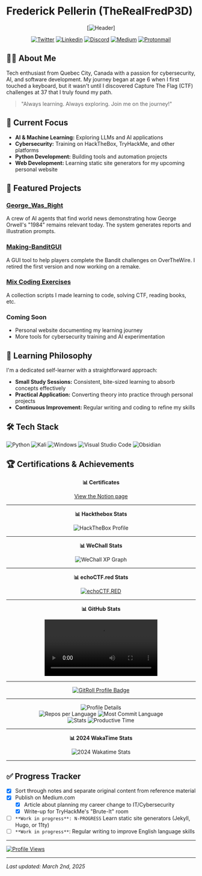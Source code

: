 # Frederick Pellerin (TheRealFredP3D)

<div align="center">
  
  [![Header](_attachement/header.jpg)]
  
  [![Twitter](https://img.shields.io/badge/Twitter-%231DA1F2.svg?style=for-the-badge&logo=Twitter&logoColor=white)](https://twitter.com/TheRealFREDP3D)
  [![Linkedin](https://img.shields.io/badge/linkedin-%230077B5.svg?style=for-the-badge&logo=linkedin&logoColor=white)](https://linkedin.com/in/FredP3D)
  [![Discord](https://img.shields.io/badge/Discord-%235865F2.svg?style=for-the-badge&logo=discord&logoColor=white)](https://discordhub.com/profile/1050577907296256070)
  [![Medium](https://img.shields.io/badge/Medium-12100E?style=for-the-badge&logo=medium&logoColor=white)](https://medium.com/@TheRealFREDP3D)
  [![Protonmail](https://img.shields.io/badge/ProtonMail-8B89CC?style=for-the-badge&logo=protonmail&logoColor=white)](mailto:fredp3d@proton.me)
</div>

## 👨‍💻 About Me

Tech enthusiast from Quebec City, Canada with a passion for cybersecurity, AI, and software development. My journey began at age 6 when I first touched a keyboard, but it wasn't until I discovered Capture The Flag (CTF) challenges at 37 that I truly found my path.

> "Always learning. Always exploring. Join me on the journey!"

## 🔭 Current Focus

- **AI & Machine Learning:** Exploring LLMs and AI applications
- **Cybersecurity:** Training on HackTheBox, TryHackMe, and other platforms
- **Python Development:** Building tools and automation projects
- **Web Development:** Learning static site generators for my upcoming personal website

## 🚀 Featured Projects

### [George_Was_Right](https://github.com/therealfredp3d/George_Was_Right)

A crew of AI agents that find world news demonstrating how George Orwell's "1984" remains relevant today. The system generates reports and illustration prompts.

### [Making-BanditGUI](https://github.com/therealfredp3d/Making-BanditGUI)

A GUI tool to help players complete the Bandit challenges on OverTheWire. I  
retired the first version and now working on a remake.

### [Mix Coding Exercises]((https://github.com/therealfredp3d/Coding-Exercises))

A collection scripts I made learning to code, solving CTF, reading books, etc.  

### Coming Soon

- Personal website documenting my learning journey
- More tools for cybersecurity training and AI experimentation

## 🧠 Learning Philosophy

I'm a dedicated self-learner with a straightforward approach:

- **Small Study Sessions:** Consistent, bite-sized learning to absorb concepts effectively
- **Practical Application:** Converting theory into practice through personal projects
- **Continuous Improvement:** Regular writing and coding to refine my skills

## 🛠️ Tech Stack

![Python](https://img.shields.io/badge/python-3670A0?style=for-the-badge&logo=python&logoColor=ffdd54)
![Kali](https://img.shields.io/badge/Kali-268BEE?style=for-the-badge&logo=kalilinux&logoColor=white)
![Windows](https://img.shields.io/badge/Windows-0078D6?style=for-the-badge&logo=windows&logoColor=white)
![Visual Studio Code](https://img.shields.io/badge/Visual%20Studio%20Code-0078d7.svg?style=for-the-badge&logo=visual-studio-code&logoColor=white)
![Obsidian](https://img.shields.io/badge/Obsidian-%23483699.svg?style=for-the-badge&logo=obsidian&logoColor=white)

## 🏆 Certifications & Achievements

<div align="center">

**📊 Certificates**

[View the Notion page](https://therealfredp3d.notion.site/ebd/1d5795af396a80dcab48d1d18ac7b7b2?v=1d5795af396a817f9f88000c068a14f9)

---  

**📊 Hackthebox Stats**

  <img src="_attachement/htb_profile.png" alt="HackTheBox Profile">

---  

**📊 WeChall Stats**  

 <img src="./_attachement/wechall-graph.png" alt="WeChall XP Graph">    

---  

**📊 echoCTF.red Stats**  

  <a href="https://echoctf.red/profile/1282669/badge"><img src="https://echoctf.red/profile/1282669/badge" alt="echoCTF.RED"></a>  

---  

**📊 GitHub Stats**  

<video controls src="_attachement/2024-Unwraped.mp4" title="Title"></video>  

---  

<a href="https://gitroll.io/profile/uvV9uLBRhn8Nw3tMycuuRq1PcgIP2">
  <img src="https://gitroll.io/api/badges/profiles/v1/uvV9uLBRhn8Nw3tMycuuRq1PcgIP2?theme=nord" alt="GitRoll Profile Badge"></a>
</div>  

---  

<div align="center">
  <img src="https://raw.githubusercontent.com/TheRealFREDP3D/github-profile-summary-card/master/profile-summary-card-output/vision_friendly_dark/0-profile-details.svg" alt="Profile Details">
  <br>
  <img src="https://raw.githubusercontent.com/TheRealFREDP3D/github-profile-summary-card/master/profile-summary-card-output/vision_friendly_dark/1-repos-per-language.svg" alt="Repos per Language">
  <img src="https://raw.githubusercontent.com/TheRealFREDP3D/github-profile-summary-card/master/profile-summary-card-output/vision_friendly_dark/2-most-commit-language.svg" alt="Most Commit Language">
  <br>
  <img src="https://raw.githubusercontent.com/TheRealFREDP3D/github-profile-summary-card/master/profile-summary-card-output/vision_friendly_dark/3-stats.svg" alt="Stats">
  <img src="https://raw.githubusercontent.com/TheRealFREDP3D/github-profile-summary-card/master/profile-summary-card-output/vision_friendly_dark/4-productive-time.svg" alt="Productive Time">

---  

**📊 2024 WakaTime Stats**  

![2024 Wakatime Stats](_attachement/2024-wakatime-summary.png)  

</div>  

---  

## ✅ Progress Tracker

- [x] Sort through notes and separate original content from reference material
- [x] Publish on Medium.com
  - [x] Article about planning my career change to IT/Cybersecurity
  - [x] Write-up for TryHackMe's "Brute-It" room
  
- [ ] `**Work in progress**: N-PROGRESS` Learn static site generators (Jekyll, Hugo, or 11ty)
- [ ] `**Work in progress**`: Regular writing to improve English language skills

---  

[![Profile Views](https://u8views.com/api/v1/github/profiles/120782828/views/day-week-month-total-count.svg)](https://u8views.com/github/TheRealFREDP3D)

---  

*Last updated: March 2nd, 2025*
